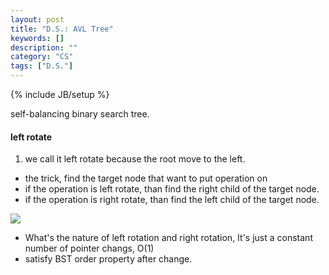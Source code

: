 ```yaml
---
layout: post
title: "D.S.: AVL Tree"
keywords: []
description: ""
category: "CS"
tags: ["D.S."]
---
```

{% include JB/setup %}


self-balancing binary search tree.


####  left rotate
1. we call it left rotate because the root move to the left.
- the trick, find the target node that want to put operation on
- if the operation is left rotate, than find the right child of the target node.
- if the operation is right rotate, than find the left child of the target node.

<img
src="{{IMAGE_PATH}}/computer-science-abstract-data-type-avl-tree-rotation.png" />

- What's the nature of left rotation and right rotation,  It's just a constant
  number of pointer changs, O(1)
- satisfy BST order property after change.
